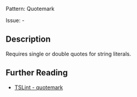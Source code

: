 Pattern: Quotemark

Issue: -

## Description

Requires single or double quotes for string literals.

## Further Reading

* [TSLint - quotemark](https://palantir.github.io/tslint/rules/quotemark)